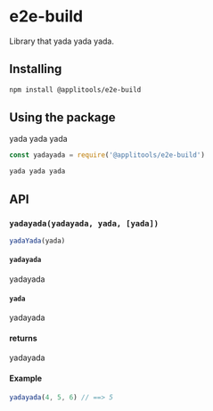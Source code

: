 # e2e-build

Library that yada yada yada.

## Installing

```sh
npm install @applitools/e2e-build
```

## Using the package

yada yada yada

```js
const yadayada = require('@applitools/e2e-build')

yada yada yada
```

## API

### `yadayada(yadayada, yada, [yada])`

```js
yadaYada(yada)
```

#### `yadayada`

yadayada

#### `yada`

yadayada

#### returns

yadayada

#### Example

```js
yadayada(4, 5, 6) // ==> 5
```
